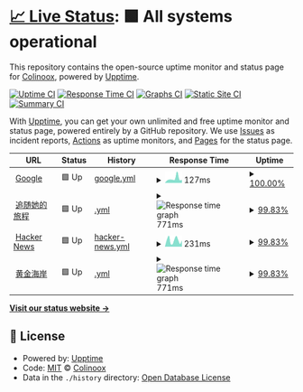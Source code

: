 # [📈 Live Status](https://demo.upptime.js.org): <!--live status--> **🟩 All systems operational**

This repository contains the open-source uptime monitor and status page for [Colinoox](https://demo.upptime.js.org), powered by [Upptime](https://github.com/upptime/upptime).

[![Uptime CI](https://github.com/Colinoox/upptime/workflows/Uptime%20CI/badge.svg)](https://github.com/Colinoox/upptime/actions?query=workflow%3A%22Uptime+CI%22)
[![Response Time CI](https://github.com/Colinoox/upptime/workflows/Response%20Time%20CI/badge.svg)](https://github.com/Colinoox/upptime/actions?query=workflow%3A%22Response+Time+CI%22)
[![Graphs CI](https://github.com/Colinoox/upptime/workflows/Graphs%20CI/badge.svg)](https://github.com/Colinoox/upptime/actions?query=workflow%3A%22Graphs+CI%22)
[![Static Site CI](https://github.com/Colinoox/upptime/workflows/Static%20Site%20CI/badge.svg)](https://github.com/Colinoox/upptime/actions?query=workflow%3A%22Static+Site+CI%22)
[![Summary CI](https://github.com/Colinoox/upptime/workflows/Summary%20CI/badge.svg)](https://github.com/Colinoox/upptime/actions?query=workflow%3A%22Summary+CI%22)

With [Upptime](https://upptime.js.org), you can get your own unlimited and free uptime monitor and status page, powered entirely by a GitHub repository. We use [Issues](https://github.com/Colinoox/upptime/issues) as incident reports, [Actions](https://github.com/Colinoox/upptime/actions) as uptime monitors, and [Pages](https://demo.upptime.js.org) for the status page.

<!--start: status pages-->
<!-- This summary is generated by Upptime (https://github.com/upptime/upptime) -->
<!-- Do not edit this manually, your changes will be overwritten -->
<!-- prettier-ignore -->
| URL | Status | History | Response Time | Uptime |
| --- | ------ | ------- | ------------- | ------ |
| <img alt="" src="https://icons.duckduckgo.com/ip3/www.google.com.ico" height="13"> [Google](https://www.google.com) | 🟩 Up | [google.yml](https://github.com/heshengshui/upptime/commits/HEAD/history/google.yml) | <details><summary><img alt="Response time graph" src="./graphs/google/response-time-week.png" height="20"> 127ms</summary><br><a href="https://demo.upptime.js.org/history/google"><img alt="Response time 113" src="https://img.shields.io/endpoint?url=https%3A%2F%2Fraw.githubusercontent.com%2Fheshengshui%2Fupptime%2FHEAD%2Fapi%2Fgoogle%2Fresponse-time.json"></a><br><a href="https://demo.upptime.js.org/history/google"><img alt="24-hour response time 86" src="https://img.shields.io/endpoint?url=https%3A%2F%2Fraw.githubusercontent.com%2Fheshengshui%2Fupptime%2FHEAD%2Fapi%2Fgoogle%2Fresponse-time-day.json"></a><br><a href="https://demo.upptime.js.org/history/google"><img alt="7-day response time 127" src="https://img.shields.io/endpoint?url=https%3A%2F%2Fraw.githubusercontent.com%2Fheshengshui%2Fupptime%2FHEAD%2Fapi%2Fgoogle%2Fresponse-time-week.json"></a><br><a href="https://demo.upptime.js.org/history/google"><img alt="30-day response time 118" src="https://img.shields.io/endpoint?url=https%3A%2F%2Fraw.githubusercontent.com%2Fheshengshui%2Fupptime%2FHEAD%2Fapi%2Fgoogle%2Fresponse-time-month.json"></a><br><a href="https://demo.upptime.js.org/history/google"><img alt="1-year response time 113" src="https://img.shields.io/endpoint?url=https%3A%2F%2Fraw.githubusercontent.com%2Fheshengshui%2Fupptime%2FHEAD%2Fapi%2Fgoogle%2Fresponse-time-year.json"></a></details> | <details><summary><a href="https://demo.upptime.js.org/history/google">100.00%</a></summary><a href="https://demo.upptime.js.org/history/google"><img alt="All-time uptime 100.00%" src="https://img.shields.io/endpoint?url=https%3A%2F%2Fraw.githubusercontent.com%2Fheshengshui%2Fupptime%2FHEAD%2Fapi%2Fgoogle%2Fuptime.json"></a><br><a href="https://demo.upptime.js.org/history/google"><img alt="24-hour uptime 100.00%" src="https://img.shields.io/endpoint?url=https%3A%2F%2Fraw.githubusercontent.com%2Fheshengshui%2Fupptime%2FHEAD%2Fapi%2Fgoogle%2Fuptime-day.json"></a><br><a href="https://demo.upptime.js.org/history/google"><img alt="7-day uptime 100.00%" src="https://img.shields.io/endpoint?url=https%3A%2F%2Fraw.githubusercontent.com%2Fheshengshui%2Fupptime%2FHEAD%2Fapi%2Fgoogle%2Fuptime-week.json"></a><br><a href="https://demo.upptime.js.org/history/google"><img alt="30-day uptime 100.00%" src="https://img.shields.io/endpoint?url=https%3A%2F%2Fraw.githubusercontent.com%2Fheshengshui%2Fupptime%2FHEAD%2Fapi%2Fgoogle%2Fuptime-month.json"></a><br><a href="https://demo.upptime.js.org/history/google"><img alt="1-year uptime 99.99%" src="https://img.shields.io/endpoint?url=https%3A%2F%2Fraw.githubusercontent.com%2Fheshengshui%2Fupptime%2FHEAD%2Fapi%2Fgoogle%2Fuptime-year.json"></a></details>
| <img alt="" src="https://icons.duckduckgo.com/ip3/zstdlc.cn.ico" height="13"> [追随她的旅程](https://zstdlc.cn) | 🟩 Up | [.yml](https://github.com/heshengshui/upptime/commits/HEAD/history/.yml) | <details><summary><img alt="Response time graph" src="./graphs//response-time-week.png" height="20"> 771ms</summary><br><a href="https://demo.upptime.js.org/history/"><img alt="Response time 429" src="https://img.shields.io/endpoint?url=https%3A%2F%2Fraw.githubusercontent.com%2Fheshengshui%2Fupptime%2FHEAD%2Fapi%2F%2Fresponse-time.json"></a><br><a href="https://demo.upptime.js.org/history/"><img alt="24-hour response time 654" src="https://img.shields.io/endpoint?url=https%3A%2F%2Fraw.githubusercontent.com%2Fheshengshui%2Fupptime%2FHEAD%2Fapi%2F%2Fresponse-time-day.json"></a><br><a href="https://demo.upptime.js.org/history/"><img alt="7-day response time 771" src="https://img.shields.io/endpoint?url=https%3A%2F%2Fraw.githubusercontent.com%2Fheshengshui%2Fupptime%2FHEAD%2Fapi%2F%2Fresponse-time-week.json"></a><br><a href="https://demo.upptime.js.org/history/"><img alt="30-day response time 714" src="https://img.shields.io/endpoint?url=https%3A%2F%2Fraw.githubusercontent.com%2Fheshengshui%2Fupptime%2FHEAD%2Fapi%2F%2Fresponse-time-month.json"></a><br><a href="https://demo.upptime.js.org/history/"><img alt="1-year response time 429" src="https://img.shields.io/endpoint?url=https%3A%2F%2Fraw.githubusercontent.com%2Fheshengshui%2Fupptime%2FHEAD%2Fapi%2F%2Fresponse-time-year.json"></a></details> | <details><summary><a href="https://demo.upptime.js.org/history/">99.83%</a></summary><a href="https://demo.upptime.js.org/history/"><img alt="All-time uptime 99.88%" src="https://img.shields.io/endpoint?url=https%3A%2F%2Fraw.githubusercontent.com%2Fheshengshui%2Fupptime%2FHEAD%2Fapi%2F%2Fuptime.json"></a><br><a href="https://demo.upptime.js.org/history/"><img alt="24-hour uptime 100.00%" src="https://img.shields.io/endpoint?url=https%3A%2F%2Fraw.githubusercontent.com%2Fheshengshui%2Fupptime%2FHEAD%2Fapi%2F%2Fuptime-day.json"></a><br><a href="https://demo.upptime.js.org/history/"><img alt="7-day uptime 99.83%" src="https://img.shields.io/endpoint?url=https%3A%2F%2Fraw.githubusercontent.com%2Fheshengshui%2Fupptime%2FHEAD%2Fapi%2F%2Fuptime-week.json"></a><br><a href="https://demo.upptime.js.org/history/"><img alt="30-day uptime 99.91%" src="https://img.shields.io/endpoint?url=https%3A%2F%2Fraw.githubusercontent.com%2Fheshengshui%2Fupptime%2FHEAD%2Fapi%2F%2Fuptime-month.json"></a><br><a href="https://demo.upptime.js.org/history/"><img alt="1-year uptime 99.88%" src="https://img.shields.io/endpoint?url=https%3A%2F%2Fraw.githubusercontent.com%2Fheshengshui%2Fupptime%2FHEAD%2Fapi%2F%2Fuptime-year.json"></a></details>
| <img alt="" src="https://icons.duckduckgo.com/ip3/news.ycombinator.com.ico" height="13"> [Hacker News](https://news.ycombinator.com) | 🟩 Up | [hacker-news.yml](https://github.com/heshengshui/upptime/commits/HEAD/history/hacker-news.yml) | <details><summary><img alt="Response time graph" src="./graphs/hacker-news/response-time-week.png" height="20"> 231ms</summary><br><a href="https://demo.upptime.js.org/history/hacker-news"><img alt="Response time 316" src="https://img.shields.io/endpoint?url=https%3A%2F%2Fraw.githubusercontent.com%2Fheshengshui%2Fupptime%2FHEAD%2Fapi%2Fhacker-news%2Fresponse-time.json"></a><br><a href="https://demo.upptime.js.org/history/hacker-news"><img alt="24-hour response time 148" src="https://img.shields.io/endpoint?url=https%3A%2F%2Fraw.githubusercontent.com%2Fheshengshui%2Fupptime%2FHEAD%2Fapi%2Fhacker-news%2Fresponse-time-day.json"></a><br><a href="https://demo.upptime.js.org/history/hacker-news"><img alt="7-day response time 231" src="https://img.shields.io/endpoint?url=https%3A%2F%2Fraw.githubusercontent.com%2Fheshengshui%2Fupptime%2FHEAD%2Fapi%2Fhacker-news%2Fresponse-time-week.json"></a><br><a href="https://demo.upptime.js.org/history/hacker-news"><img alt="30-day response time 272" src="https://img.shields.io/endpoint?url=https%3A%2F%2Fraw.githubusercontent.com%2Fheshengshui%2Fupptime%2FHEAD%2Fapi%2Fhacker-news%2Fresponse-time-month.json"></a><br><a href="https://demo.upptime.js.org/history/hacker-news"><img alt="1-year response time 316" src="https://img.shields.io/endpoint?url=https%3A%2F%2Fraw.githubusercontent.com%2Fheshengshui%2Fupptime%2FHEAD%2Fapi%2Fhacker-news%2Fresponse-time-year.json"></a></details> | <details><summary><a href="https://demo.upptime.js.org/history/hacker-news">99.83%</a></summary><a href="https://demo.upptime.js.org/history/hacker-news"><img alt="All-time uptime 99.98%" src="https://img.shields.io/endpoint?url=https%3A%2F%2Fraw.githubusercontent.com%2Fheshengshui%2Fupptime%2FHEAD%2Fapi%2Fhacker-news%2Fuptime.json"></a><br><a href="https://demo.upptime.js.org/history/hacker-news"><img alt="24-hour uptime 100.00%" src="https://img.shields.io/endpoint?url=https%3A%2F%2Fraw.githubusercontent.com%2Fheshengshui%2Fupptime%2FHEAD%2Fapi%2Fhacker-news%2Fuptime-day.json"></a><br><a href="https://demo.upptime.js.org/history/hacker-news"><img alt="7-day uptime 99.83%" src="https://img.shields.io/endpoint?url=https%3A%2F%2Fraw.githubusercontent.com%2Fheshengshui%2Fupptime%2FHEAD%2Fapi%2Fhacker-news%2Fuptime-week.json"></a><br><a href="https://demo.upptime.js.org/history/hacker-news"><img alt="30-day uptime 99.91%" src="https://img.shields.io/endpoint?url=https%3A%2F%2Fraw.githubusercontent.com%2Fheshengshui%2Fupptime%2FHEAD%2Fapi%2Fhacker-news%2Fuptime-month.json"></a><br><a href="https://demo.upptime.js.org/history/hacker-news"><img alt="1-year uptime 99.94%" src="https://img.shields.io/endpoint?url=https%3A%2F%2Fraw.githubusercontent.com%2Fheshengshui%2Fupptime%2FHEAD%2Fapi%2Fhacker-news%2Fuptime-year.json"></a></details>
| <img alt="" src="https://icons.duckduckgo.com/ip3/hjha.cc.ico" height="13"> [黄金海岸](https://hjha.cc) | 🟩 Up | [.yml](https://github.com/heshengshui/upptime/commits/HEAD/history/.yml) | <details><summary><img alt="Response time graph" src="./graphs//response-time-week.png" height="20"> 771ms</summary><br><a href="https://demo.upptime.js.org/history/"><img alt="Response time 429" src="https://img.shields.io/endpoint?url=https%3A%2F%2Fraw.githubusercontent.com%2Fheshengshui%2Fupptime%2FHEAD%2Fapi%2F%2Fresponse-time.json"></a><br><a href="https://demo.upptime.js.org/history/"><img alt="24-hour response time 654" src="https://img.shields.io/endpoint?url=https%3A%2F%2Fraw.githubusercontent.com%2Fheshengshui%2Fupptime%2FHEAD%2Fapi%2F%2Fresponse-time-day.json"></a><br><a href="https://demo.upptime.js.org/history/"><img alt="7-day response time 771" src="https://img.shields.io/endpoint?url=https%3A%2F%2Fraw.githubusercontent.com%2Fheshengshui%2Fupptime%2FHEAD%2Fapi%2F%2Fresponse-time-week.json"></a><br><a href="https://demo.upptime.js.org/history/"><img alt="30-day response time 714" src="https://img.shields.io/endpoint?url=https%3A%2F%2Fraw.githubusercontent.com%2Fheshengshui%2Fupptime%2FHEAD%2Fapi%2F%2Fresponse-time-month.json"></a><br><a href="https://demo.upptime.js.org/history/"><img alt="1-year response time 429" src="https://img.shields.io/endpoint?url=https%3A%2F%2Fraw.githubusercontent.com%2Fheshengshui%2Fupptime%2FHEAD%2Fapi%2F%2Fresponse-time-year.json"></a></details> | <details><summary><a href="https://demo.upptime.js.org/history/">99.83%</a></summary><a href="https://demo.upptime.js.org/history/"><img alt="All-time uptime 99.88%" src="https://img.shields.io/endpoint?url=https%3A%2F%2Fraw.githubusercontent.com%2Fheshengshui%2Fupptime%2FHEAD%2Fapi%2F%2Fuptime.json"></a><br><a href="https://demo.upptime.js.org/history/"><img alt="24-hour uptime 100.00%" src="https://img.shields.io/endpoint?url=https%3A%2F%2Fraw.githubusercontent.com%2Fheshengshui%2Fupptime%2FHEAD%2Fapi%2F%2Fuptime-day.json"></a><br><a href="https://demo.upptime.js.org/history/"><img alt="7-day uptime 99.83%" src="https://img.shields.io/endpoint?url=https%3A%2F%2Fraw.githubusercontent.com%2Fheshengshui%2Fupptime%2FHEAD%2Fapi%2F%2Fuptime-week.json"></a><br><a href="https://demo.upptime.js.org/history/"><img alt="30-day uptime 99.91%" src="https://img.shields.io/endpoint?url=https%3A%2F%2Fraw.githubusercontent.com%2Fheshengshui%2Fupptime%2FHEAD%2Fapi%2F%2Fuptime-month.json"></a><br><a href="https://demo.upptime.js.org/history/"><img alt="1-year uptime 99.88%" src="https://img.shields.io/endpoint?url=https%3A%2F%2Fraw.githubusercontent.com%2Fheshengshui%2Fupptime%2FHEAD%2Fapi%2F%2Fuptime-year.json"></a></details>

<!--end: status pages-->

[**Visit our status website →**](https://demo.upptime.js.org)

## 📄 License

- Powered by: [Upptime](https://github.com/upptime/upptime)
- Code: [MIT](./LICENSE) © [Colinoox](https://demo.upptime.js.org)
- Data in the `./history` directory: [Open Database License](https://opendatacommons.org/licenses/odbl/1-0/)
